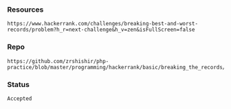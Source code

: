 ### Resources

    https://www.hackerrank.com/challenges/breaking-best-and-worst-records/problem?h_r=next-challenge&h_v=zen&isFullScreen=false

### Repo
    https://github.com/zrshishir/php-practice/blob/master/programming/hackerrank/basic/breaking_the_records/index.php

### Status
    Accepted
